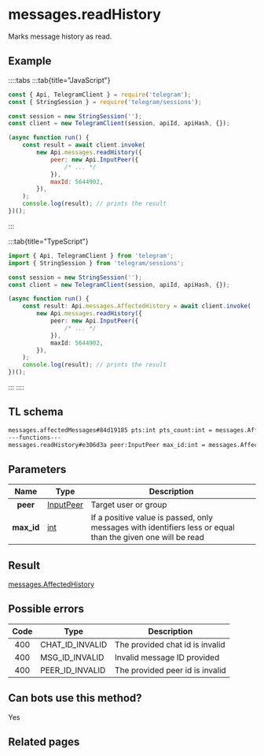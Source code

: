 # messages.readHistory

Marks message history as read.

## Example

::::tabs
:::tab{title="JavaScript"}

```js
const { Api, TelegramClient } = require('telegram');
const { StringSession } = require('telegram/sessions');

const session = new StringSession('');
const client = new TelegramClient(session, apiId, apiHash, {});

(async function run() {
    const result = await client.invoke(
        new Api.messages.readHistory({
            peer: new Api.InputPeer({
                /* ... */
            }),
            maxId: 5644902,
        }),
    );
    console.log(result); // prints the result
})();
```

:::

:::tab{title="TypeScript"}

```ts
import { Api, TelegramClient } from 'telegram';
import { StringSession } from 'telegram/sessions';

const session = new StringSession('');
const client = new TelegramClient(session, apiId, apiHash, {});

(async function run() {
    const result: Api.messages.AffectedHistory = await client.invoke(
        new Api.messages.readHistory({
            peer: new Api.InputPeer({
                /* ... */
            }),
            maxId: 5644902,
        }),
    );
    console.log(result); // prints the result
})();
```

:::
::::

## TL schema

```txt
messages.affectedMessages#84d19185 pts:int pts_count:int = messages.AffectedMessages;
---functions---
messages.readHistory#e306d3a peer:InputPeer max_id:int = messages.AffectedMessages;
```

## Parameters

|    Name    | Type                                                  | Description                                                                                                 |
| :--------: | ----------------------------------------------------- | ----------------------------------------------------------------------------------------------------------- |
|  **peer**  | [InputPeer](https://core.telegram.org/type/InputPeer) | Target user or group                                                                                        |
| **max_id** | [int](https://core.telegram.org/type/int)             | If a positive value is passed, only messages with identifiers less or equal than the given one will be read |

## Result

[messages.AffectedHistory](https://core.telegram.org/type/messages.AffectedHistory)

## Possible errors

| Code | Type            | Description                     |
| :--: | --------------- | ------------------------------- |
| 400  | CHAT_ID_INVALID | The provided chat id is invalid |
| 400  | MSG_ID_INVALID  | Invalid message ID provided     |
| 400  | PEER_ID_INVALID | The provided peer id is invalid |

## Can bots use this method?

Yes

## Related pages
